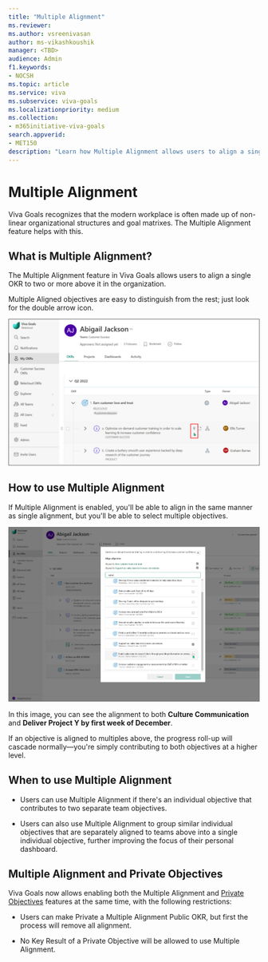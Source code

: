```yaml
---
title: "Multiple Alignment"
ms.reviewer: 
ms.author: vsreenivasan
author: ms-vikashkoushik
manager: <TBD>
audience: Admin
f1.keywords:
- NOCSH
ms.topic: article
ms.service: viva
ms.subservice: viva-goals
ms.localizationpriority: medium
ms.collection:  
- m365initiative-viva-goals
search.appverid:
- MET150
description: "Learn how Multiple Alignment allows users to align a single OKR to 2 or more above it in the organization."
---
```


# Multiple Alignment

Viva Goals recognizes that the modern workplace is often made up of non-linear organizational structures and goal matrixes. The Multiple Alignment feature helps with this. 

## What is Multiple Alignment? 

The Multiple Alignment feature in Viva Goals allows users to align a single OKR to two or more above it in the organization.

Multiple Aligned objectives are easy to distinguish from the rest; just look for the double arrow icon.

![multiple alignment icon.](../media/goals/4/412/a.jpg)

## How to use Multiple Alignment

If Multiple Alignment is enabled, you'll be able to align in the same manner as single alignment, but you'll be able to select multiple objectives.

![screenshot showing select alignment.](../media/goals/4/412/b.jpg)

In this image, you can see the alignment to both **Culture Communication** and **Deliver Project Y by first week of December**.

If an objective is aligned to multiples above, the progress roll-up will cascade normally—you're simply contributing to both objectives at a higher level. 

## When to use Multiple Alignment

- Users can use Multiple Alignment if there's an individual objective that contributes to two separate team objectives.

- Users can also use Multiple Alignment to group similar individual objectives that are separately aligned to teams above into a single individual objective, further improving the focus of their personal dashboard.

## Multiple Alignment and Private Objectives

Viva Goals now allows enabling both the Multiple Alignment and [Private Objectives](https://help.ally.io/en/articles/3152440-private-objectiveshttps://help.ally.io/en/articles/3152440-private-objectives) features at the same time, with the following restrictions:

- Users can make Private a Multiple Alignment Public OKR, but first the process will remove all alignment.

- No Key Result of a Private Objective will be allowed to use Multiple Alignment.
